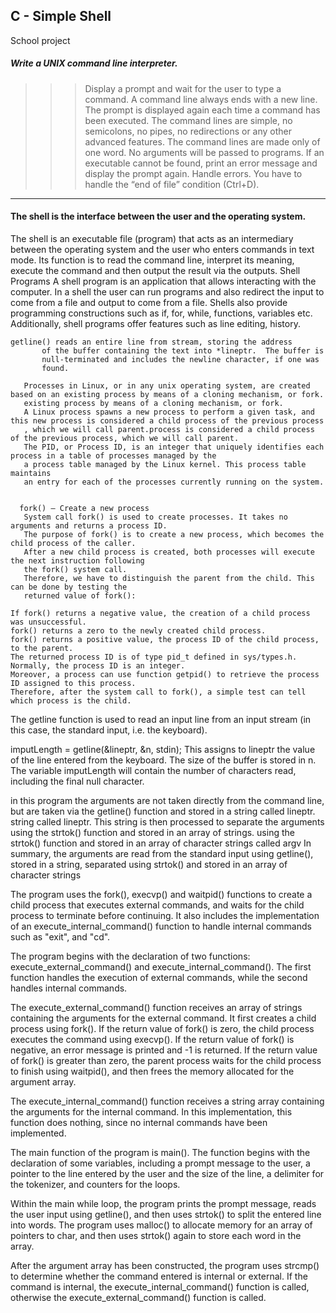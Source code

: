 ## C - Simple Shell		


School project 
##### Write a UNIX command line interpreter.


>>> Display a prompt and wait for the user to type a command. A command line always ends with a new line.
The prompt is displayed again each time a command has been executed.
The command lines are simple, no semicolons, no pipes, no redirections or any other advanced features.
The command lines are made only of one word. No arguments will be passed to programs.
If an executable cannot be found, print an error message and display the prompt again.
Handle errors.
You have to handle the “end of file” condition (Ctrl+D). 
-----------------------------------------------------------------------------------------------------------

#### The shell is the interface between the user and the operating system.

The shell is an executable file (program) that acts as an intermediary between the operating system and the user who enters commands in text mode.
Its function is to read the command line, interpret its meaning, execute the command and then output the result via the outputs.
Shell Programs
A shell program is an application that allows interacting with the computer. In a shell the user 
can run programs and also redirect the input to come from a file and output to come from a 
file. Shells also provide programming constructions such as if, for, while, functions, variables 
etc. Additionally, shell programs offer features such as line editing, history.


~~~
getline() reads an entire line from stream, storing the address
       of the buffer containing the text into *lineptr.  The buffer is
       null-terminated and includes the newline character, if one was
       found.
       
   Processes in Linux, or in any unix operating system, are created based on an existing process by means of a cloning mechanism, or fork.
   existing process by means of a cloning mechanism, or fork.
   A Linux process spawns a new process to perform a given task, and this new process is considered a child process of the previous process
   , which we will call parent.process is considered a child process of the previous process, which we will call parent.
   The PID, or Process ID, is an integer that uniquely identifies each process in a table of processes managed by the 
   a process table managed by the Linux kernel. This process table maintains
   an entry for each of the processes currently running on the system.

   
  fork() — Create a new process
   System call fork() is used to create processes. It takes no arguments and returns a process ID. 
   The purpose of fork() is to create a new process, which becomes the child process of the caller. 
   After a new child process is created, both processes will execute the next instruction following 
   the fork() system call. 
   Therefore, we have to distinguish the parent from the child. This can be done by testing the
   returned value of fork():

If fork() returns a negative value, the creation of a child process was unsuccessful.
fork() returns a zero to the newly created child process.
fork() returns a positive value, the process ID of the child process, to the parent. 
The returned process ID is of type pid_t defined in sys/types.h. Normally, the process ID is an integer. 
Moreover, a process can use function getpid() to retrieve the process ID assigned to this process.
Therefore, after the system call to fork(), a simple test can tell which process is the child.
  ~~~
  
  The getline function is used to read an input line from an input stream (in this case, the standard input, i.e. the keyboard).
  
imputLength = getline(&lineptr, &n, stdin);
This assigns to lineptr the value of the line entered from the keyboard. The size of the buffer is stored in n.
 The variable imputLength will contain the number of characters read, including the final null character.

 in this program the arguments are not taken directly from the command line, but are taken via the getline() function and stored in a string called lineptr.
 string called lineptr. This string is then processed to separate the arguments using the strtok() function and stored in an array of strings.
 using the strtok() function and stored in an array of character strings called argv
 In summary, the arguments are read from the standard input using getline(), stored in a string, separated using strtok()
 and stored in an array of character strings


  
The program uses the fork(), execvp() and waitpid() functions to create a child process that executes external commands,
and waits for the child process to terminate before continuing. It also includes the implementation of an execute_internal_command() function to handle internal commands such as "exit",  and "cd".


The program begins with the declaration of two functions: execute_external_command() and execute_internal_command(). The first function handles 
the execution of external commands, while the second handles internal commands.

The execute_external_command() function receives an array of strings containing the arguments for the external command. It first creates a child process using fork(). If the return value of fork() is zero, the child process executes the command using execvp(). If the return value of fork() is negative, an error message is printed and -1 is returned. If the return value of fork() is greater than zero, the parent process waits for the child process to finish using waitpid(), and then frees the memory allocated for the argument array.

The execute_internal_command() function receives a string array containing the arguments for the internal command. In this implementation, this function does nothing, since no internal commands have been implemented.

The main function of the program is main(). The function begins with the declaration of some variables, including a prompt message to the user, a pointer to the line entered by the user and the size of the line, a delimiter for the tokenizer, and counters for the loops.

Within the main while loop, the program prints the prompt message, reads the user input using getline(), and then uses strtok() to split the entered line into words. The program uses malloc() to allocate memory for an array of pointers to char, and then uses strtok() again to store each word in the array.

After the argument array has been constructed, the program uses strcmp() to determine whether the command entered is internal or external. If the command is internal, the execute_internal_command() function is called, otherwise the execute_external_command() function is called.



		  

